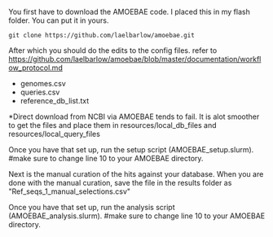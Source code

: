 You first have to download the AMOEBAE code.
I placed this in my flash folder. You can put it in yours.

```
git clone https://github.com/laelbarlow/amoebae.git
```

After which you should do the edits to the config files. refer to https://github.com/laelbarlow/amoebae/blob/master/documentation/workflow_protocol.md
- genomes.csv
- queries.csv
- reference_db_list.txt

*Direct download from NCBI via AMOEBAE tends to fail. It is alot smoother to get the files and place them in resources/local_db_files and resources/local_query_files

Once you have that set up, run the setup script (AMOEBAE_setup.slurm). #make sure to change line 10 to your AMOEBAE directory.

Next is the manual curation of the hits against your database. 
When you are done with the manual curation, save the file in the results folder as "Ref_seqs_1_manual_selections.csv"

Once you have that set up, run the analysis script (AMOEBAE_analysis.slurm). #make sure to change line 10 to your AMOEBAE directory.

